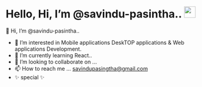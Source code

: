 # Hello, Hi, I’m @savindu-pasintha.. <img src="https://raw.githubusercontent.com/MartinHeinz/MartinHeinz/master/wave.gif" width="30px">


  👋 Hi, I’m @savindu-pasintha..
- 👀 I’m interested in  Mobile applications DeskTOP applications & Web applications Development.
- 🌱 I’m currently learning React.. 
- 💞️ I’m looking to collaborate on ...
- 📫 How to reach me ...  savindupasingtha@gmail.com
- ✨ special ✨
